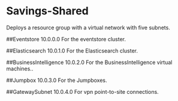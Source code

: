 # Savings-Shared
Deploys a resource group with a virtual network with five subnets.

##Eventstore
10.0.0.0
For the eventstore cluster.

##Elasticsearch
10.0.1.0
For the Elasticsearch cluster.

##BusinessIntelligence
10.0.2.0
For the BusinessIntelligence virtual machines..

##Jumpbox
10.0.3.0
For the Jumpboxes.

##GatewaySubnet
10.0.4.0
For vpn point-to-site connections.
